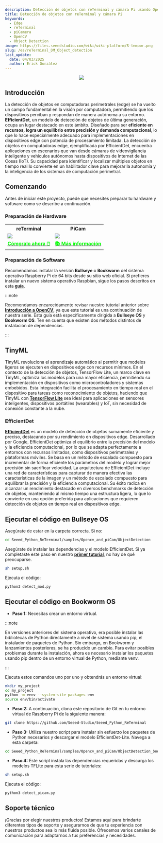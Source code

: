 ```yaml
---
description: Detección de objetos con reTerminal y cámara Pi usando OpenCV
title: Detección de objetos con reTerminal y cámara Pi
keywords:
  - Edge
  - reTerminal
  - piCamera
  - OpenCV
  - Object Detection
image: https://files.seeedstudio.com/wiki/wiki-platform/S-tempor.png
slug: /es/reTerminal_DM_Object_detection
last_update:
  date: 04/03/2025
  author: Erick González
---
```


<center><img width={1000} src="https://files.seeedstudio.com/wiki/ReTerminal/opencv/objectdetection2.gif" /></center>

## Introducción

La detección de objetos en computadoras perimetrales (edge) se ha vuelto un campo fundamental en la visión por computadora, permitiendo que los dispositivos perciban y respondan de manera autónoma a su entorno. **EfficientDet**, un modelo de detección de objetos de última generación, ocupa un lugar destacado en este ámbito. Diseñado para ser **eficiente en recursos, logra un equilibrio entre precisión y demanda computacional**, lo que lo hace especialmente adecuado para implementaciones en dispositivos edge con potencia de procesamiento limitada. La detección de objetos en computadoras edge, ejemplificada por EfficientDet, encuentra aplicaciones en escenarios que van desde cámaras de videovigilancia inteligente y vehículos autónomos hasta dispositivos de Internet de las Cosas (IoT). Su capacidad para identificar y localizar múltiples objetos en tiempo real lo convierte en un habilitador clave para mejorar la autonomía y la inteligencia de los sistemas de computación perimetral.

## Comenzando

Antes de iniciar este proyecto, puede que necesites preparar tu hardware y software como se describe a continuación.

### Preparación de Hardware

<div class="table-center">
	<table class="table-nobg">
    <tr class="table-trnobg">
      <th class="table-trnobg">reTerminal</th>
      <th class="table-trnobg">PiCam</th>
		</tr>
    <tr class="table-trnobg"></tr>
		<tr class="table-trnobg">
			<td class="table-trnobg"><div style={{textAlign:'center'}}><img src="https://files.seeedstudio.com/wiki/ReTerminal/frigate/reterminal.png" style={{width:300, height:'auto'}}/></div></td>
      <td class="table-trnobg"><div style={{textAlign:'center'}}><img src="https://files.seeedstudio.com/wiki/ReTerminal/Picam/picam2.jpg" style={{width:300, height:'auto'}}/></div></td>
		</tr>
    <tr class="table-trnobg"></tr>
		<tr class="table-trnobg">
			<td class="table-trnobg"><div class="get_one_now_container" style={{textAlign: 'center'}}><a class="get_one_now_item" href="https://www.seeedstudio.com/ReTerminal-with-CM4-p-4904.html?queryID=26220f25bcce77bc420c9c03059787c0&objectID=4904&indexName=bazaar_retailer_products">
              <strong><span><font color={'FFFFFF'} size={"4"}> Cómpralo ahora 🖱️</font></span></strong>
          </a></div></td>
      <td class="table-trnobg"><div class="get_one_now_container" style={{textAlign: 'center'}}><a class="get_one_now_item" href="https://wiki.seeedstudio.com/reTerminal-piCam/"><strong><span><font color={'FFFFFF'} size={"4"}>📚 Más información</font></span></strong></a></div></td>
        </tr>
    </table>
</div>

### Preparación de Software

Recomendamos instalar la versión **Bullseye** o **Bookworm** del sistema operativo Raspberry Pi de 64 bits desde su sitio web oficial. Si prefieres instalar un nuevo sistema operativo Raspbian, sigue los pasos descritos en esta [**guía**](https://wiki.seeedstudio.com/reTerminal/#flash-raspberry-pi-os-64-bit-ubuntu-os-or-other-os-to-emmc).

:::note

Recomendamos encarecidamente revisar nuestro tutorial anterior sobre [**Introducción a OpenCV**](https://wiki.seeedstudio.com/reTerminal_DM_opencv/), ya que este tutorial es una continuación de nuestra serie. Esta guía está específicamente dirigida a **Bullseye OS** y **Bookworm OS**. Ten en cuenta que existen dos métodos distintos de instalación de dependencias.

:::

## TinyML

TinyML revoluciona el aprendizaje automático al permitir que modelos ligeros se ejecuten en dispositivos edge con recursos mínimos. En el contexto de la detección de objetos, TensorFlow Lite, un marco clave en TinyML, optimiza los modelos para una mayor eficiencia, permitiendo su implementación en dispositivos como microcontroladores y sistemas embebidos. Esta integración facilita el procesamiento en tiempo real en el dispositivo para tareas como reconocimiento de objetos, haciendo que TinyML con [**TensorFlow Lite**](https://www.tensorflow.org/lite) sea ideal para aplicaciones en sensores inteligentes, dispositivos portátiles (wearables) y IoT, sin necesidad de conexión constante a la nube.

### EfficientDet

[**EfficientDet**](https://arxiv.org/abs/1911.09070) es un modelo de detección de objetos sumamente eficiente y preciso, destacando por su rendimiento en dispositivos edge. Desarrollado por Google, EfficientDet optimiza el equilibrio entre la precisión del modelo y la eficiencia computacional, por lo que se adapta perfectamente a entornos con recursos limitados, como dispositivos perimetrales y plataformas móviles. Se basa en un método de escalado compuesto para incrementar de forma eficiente los parámetros del modelo y lograr mejor precisión sin sacrificar velocidad. La arquitectura de EfficientDet incluye una red de características para capturar de manera efectiva las características de la imagen y un método de escalado compuesto para equilibrar la precisión y la eficiencia computacional. Su éxito radica en alcanzar un rendimiento destacado en diversos benchmarks de detección de objetos, manteniendo al mismo tiempo una estructura ligera, lo que lo convierte en una opción preferida para aplicaciones que requieren detección de objetos en tiempo real en dispositivos edge.

## Ejecutar el código en Bullseye OS

Asegúrate de estar en la carpeta correcta. Si no:

```sh
cd Seeed_Python_ReTerminal/samples/Opencv_and_piCam/ObjectDetection
```

Asegúrate de instalar las dependencias y el modelo EfficientDet. Si ya completaste este paso en nuestro [**primer tutorial**](https://wiki.seeedstudio.com/Getting-start-opencv/), no hay de qué preocuparse.

```sh
sh setup.sh
```

Ejecuta el código:
```sh
python3 detect_mod.py
```

## Ejecutar el código en Bookworm OS

- **Paso 1:** Necesitas crear un entorno virtual.

:::note

En versiones anteriores del sistema operativo, era posible instalar las bibliotecas de Python directamente a nivel de sistema usando pip, el instalador de paquetes de Python. Sin embargo, en Bookworm y lanzamientos posteriores, se ha producido un cambio. Para evitar posibles problemas durante la instalación, ahora es necesario instalar los paquetes usando pip dentro de un entorno virtual de Python, mediante venv.

:::

Ejecuta estos comandos uno por uno y obtendrás un entorno virtual:

```sh
mkdir my_project
cd my_project
python -m venv --system-site-packages env
source env/bin/activate
```

- **Paso 2:** A continuación, clona este repositorio de Git en tu entorno virtual de Raspberry Pi de la siguiente manera:

```sh
git clone https://github.com/Seeed-Studio/Seeed_Python_ReTerminal
```

- **Paso 3:** Utiliza nuestro script para instalar sin esfuerzo los paquetes de Python necesarios y descargar el modelo EfficientDet-Lite. Navega a esta carpeta:

```sh
cd Seeed_Python_ReTerminal/samples/Opencv_and_piCam/ObjectDetection_bookworm
```

- **Paso 4:** Este script instala las dependencias requeridas y descarga los modelos TFLite para esta serie de tutoriales:

```sh
sh setup.sh
```

Ejecuta el código:
```sh
python3 detect_picam.py
```

## Soporte técnico

¡Gracias por elegir nuestros productos! Estamos aquí para brindarte diferentes tipos de soporte y asegurarnos de que tu experiencia con nuestros productos sea lo más fluida posible. Ofrecemos varios canales de comunicación para adaptarnos a tus preferencias y necesidades.

<div class="button_tech_support_container">
<a href="https://forum.seeedstudio.com/" class="button_forum"></a> 
<a href="https://www.seeedstudio.com/contacts" class="button_email"></a>
</div>

<div class="button_tech_support_container">
<a href="https://discord.gg/eWkprNDMU7" class="button_discord"></a> 
<a href="https://github.com/Seeed-Studio/wiki-documents/discussions/69" class="button_discussion"></a>
</div>

